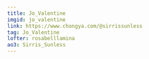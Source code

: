 ```yaml
---
title: Jo_Valentine
imgid: jo_valentine
link: https://www.chongya.com/@sirrissunless
tag: Jo_Valentine
lofter: rosabelllamina
ao3: Sirris_Sunless
---
```


